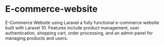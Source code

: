 # E-commerce-website
E-Commerce Website using Laravel a fully functional e-commerce website built with Laravel 10. Features include product management, user authentication, shopping cart, order processing, and an admin panel for managing products and users. 
